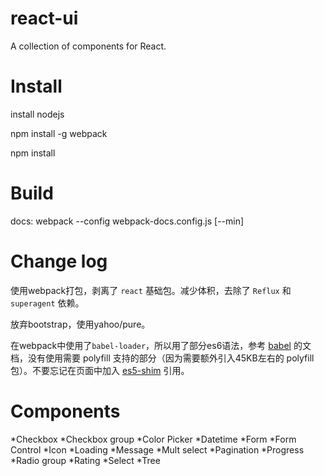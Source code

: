 # react-ui

A collection of components for React.

# Install
install nodejs

npm install -g webpack

npm install

# Build
docs: webpack --config webpack-docs.config.js [--min]

# Change log
使用webpack打包，剥离了 `react` 基础包。减少体积，去除了 `Reflux` 和 `superagent` 依赖。

放弃bootstrap，使用yahoo/pure。

在webpack中使用了`babel-loader`，所以用了部分es6语法，参考 [babel](https://babeljs.io/docs/learn-es2015/) 的文档，没有使用需要 polyfill 支持的部分（因为需要额外引入45KB左右的 polyfill 包）。不要忘记在页面中加入 [es5-shim](https://github.com/es-shims/es5-shim) 引用。

# Components

*Checkbox
*Checkbox group
*Color Picker
*Datetime
*Form
*Form Control
*Icon
*Loading
*Message
*Mult select
*Pagination
*Progress
*Radio group
*Rating
*Select
*Tree
